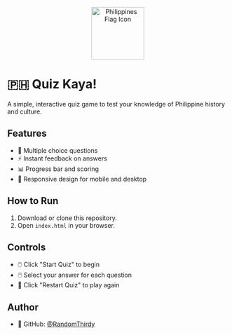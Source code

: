 <p align="center">
  <img src="https://em-content.zobj.net/source/microsoft-teams/363/flag-philippines_1f1f5-1f1ed.png" alt="Philippines Flag Icon" width="120"/>
</p>

# 🇵🇭 Quiz Kaya!

A simple, interactive quiz game to test your knowledge of Philippine history and culture.

## Features

- 📝 Multiple choice questions
- ⚡ Instant feedback on answers
- 📊 Progress bar and scoring
- 📱 Responsive design for mobile and desktop

## How to Run

1. Download or clone this repository.
2. Open `index.html` in your browser.

## Controls

- 🖱️ Click "Start Quiz" to begin
- 🖱️ Select your answer for each question
- 🔄 Click "Restart Quiz" to play again

## Author

- 🐙 GitHub: [@RandomThirdy](https://github.com/RandomThirdy)
